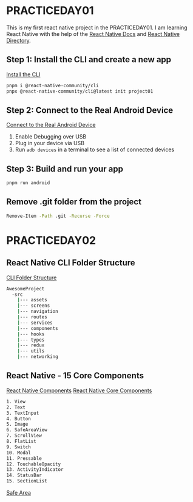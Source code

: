 # PRACTICEDAY01

This is my first react native project in the PRACTICEDAY01. I am learning React Native with the help of the [React Native Docs](https://reactnative.dev/docs) and [React Native Directory](https://reactnative.directory/).

## Step 1: Install the CLI and create a new app

[Install the CLI](https://reactnative.dev/docs/getting-started-without-a-framework)

```sh
pnpm i @react-native-community/cli
pnpx @react-native-community/cli@latest init project01
```

## Step 2: Connect to the Real Android Device

[Connect to the Real Android Device](https://reactnative.dev/docs/running-on-device)

1. Enable Debugging over USB
2. Plug in your device via USB
3. Run `adb devices` in a terminal to see a list of connected devices

## Step 3: Build and run your app

```sh
pnpm run android
```

## Remove .git folder from the project

```sh
Remove-Item -Path .git -Recurse -Force
```

# PRACTICEDAY02

## React Native CLI Folder Structure

[CLI Folder Structure](https://medium.com/@nitishprasad/react-native-folder-structure-e9ceab3150f3)

```bash
AwesomeProject
  -src
    |--- assets
    |--- screens
    |--- navigation
    |--- routes
    |--- services
    |--- components
    |--- hooks
    |--- types
    |--- redux
    |--- utils
    |--- networking
```

## React Native - 15 Core Components

[React Native Components](https://reactnative.dev/docs/components-and-apis)
[React Native Core Components](https://dev.to/himanshuaggar/react-native-15-core-components-2ifg)

```bash
1. View
2. Text
3. TextInput
4. Button
5. Image
6. SafeAreaView
7. ScrollView
8. FlatList
9. Switch
10. Modal
11. Pressable
12. TouchableOpacity
13. ActivityIndicator
14. StatusBar
15. SectionList
```

[Safe Area](https://docs.expo.dev/versions/latest/sdk/safe-area-context/)
